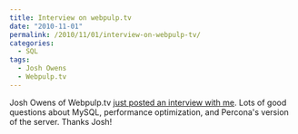 ```yaml
---
title: Interview on webpulp.tv
date: "2010-11-01"
permalink: /2010/11/01/interview-on-webpulp-tv/
categories:
  - SQL
tags:
  - Josh Owens
  - Webpulp.tv
---
```

Josh Owens of Webpulp.tv [just posted an interview with me][1]. Lots of good questions about MySQL, performance optimization, and Percona's version of the server. Thanks Josh!

 [1]: http://webpulp.tv/post/1450868812/percona-baron-schwartz
